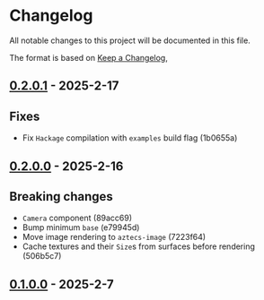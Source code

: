 # Changelog

All notable changes to this project will be documented in this file.

The format is based on [Keep a Changelog](https://keepachangelog.com/en/1.0.0/),

## [0.2.0.1](https://github.com/matthunz/aztecs/compare/aztecs-sdl-v0.2.0.0..aztecs-sdl-v0.2.0.1) - 2025-2-17

## Fixes

- Fix `Hackage` compilation with `examples` build flag (1b0655a)

## [0.2.0.0](https://github.com/matthunz/aztecs/compare/aztecs-sdl-v0.1.0.0..aztecs-sdl-v0.2.0.0) - 2025-2-16

## Breaking changes

- `Camera` component (89acc69)
- Bump minimum `base` (e79945d)
- Move image rendering to `aztecs-image` (7223f64)
- Cache textures and their `Size`s from surfaces before rendering (506b5c7)

## [0.1.0.0](https://github.com/matthunz/aztecs/compare/aztecs-sdl-v0.1.0.0) - 2025-2-7
